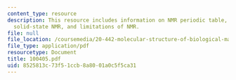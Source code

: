 ```yaml
---
content_type: resource
description: This resource includes information on NMR periodic table, the NMR spectrometer,
  solid-state NMR, and limitations of NMR.
file: null
file_location: /coursemedia/20-442-molecular-structure-of-biological-materials-be-442-fall-2005/8525813c73f51ccb8a8001a0c5f5ca31_100405.pdf
file_type: application/pdf
resourcetype: Document
title: 100405.pdf
uid: 8525813c-73f5-1ccb-8a80-01a0c5f5ca31
---
```

